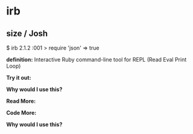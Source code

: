 # irb

## size  / Josh

 $ irb
2.1.2 :001 > require 'json'
=> true

**definition:**
Interactive Ruby command-line tool for REPL (Read Eval Print Loop)

**Try it out:**


**Why would I use this?**


**Read More:**


**Code More:**


**Why would I use this?**
